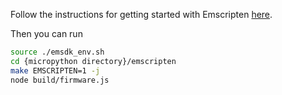 
Follow the instructions for getting started with Emscripten [here](http://kripken.github.io/emscripten-site/docs/getting_started/downloads.html).

Then you can run

```bash
source ./emsdk_env.sh
cd {micropython directory}/emscripten
make EMSCRIPTEN=1 -j
node build/firmware.js
```


